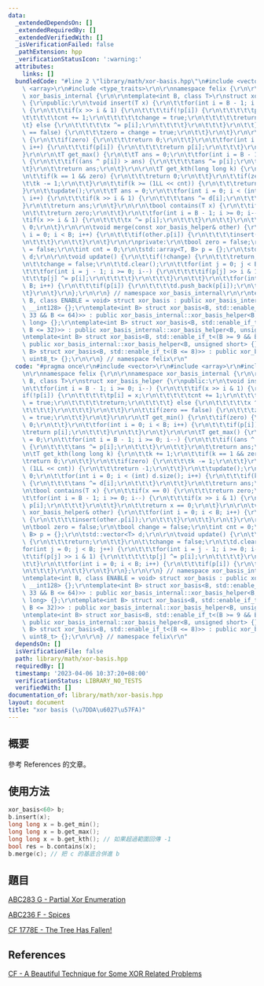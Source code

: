 ```yaml
---
data:
  _extendedDependsOn: []
  _extendedRequiredBy: []
  _extendedVerifiedWith: []
  _isVerificationFailed: false
  _pathExtension: hpp
  _verificationStatusIcon: ':warning:'
  attributes:
    links: []
  bundledCode: "#line 2 \"library/math/xor-basis.hpp\"\n#include <vector>\r\n#include\
    \ <array>\r\n#include <type_traits>\r\n\r\nnamespace felix {\r\n\r\nnamespace\
    \ xor_basis_internal {\r\n\r\ntemplate<int B, class T>\r\nstruct xor_basis_helper\
    \ {\r\npublic:\r\n\tvoid insert(T x) {\r\n\t\tfor(int i = B - 1; i >= 0; i--)\
    \ {\r\n\t\t\tif(x >> i & 1) {\r\n\t\t\t\tif(!p[i]) {\r\n\t\t\t\t\tp[i] = x;\r\n\
    \t\t\t\t\tcnt += 1;\r\n\t\t\t\t\tchange = true;\r\n\t\t\t\t\treturn;\r\n\t\t\t\
    \t} else {\r\n\t\t\t\t\tx ^= p[i];\r\n\t\t\t\t}\r\n\t\t\t}\r\n\t\t}\r\n\t\tif(zero\
    \ == false) {\r\n\t\t\tzero = change = true;\r\n\t\t}\r\n\t}\r\n\r\n\tT get_min()\
    \ {\r\n\t\tif(zero) {\r\n\t\t\treturn 0;\r\n\t\t}\r\n\t\tfor(int i = 0; i < B;\
    \ i++) {\r\n\t\t\tif(p[i]) {\r\n\t\t\t\treturn p[i];\r\n\t\t\t}\r\n\t\t}\r\n\t\
    }\r\n\r\n\tT get_max() {\r\n\t\tT ans = 0;\r\n\t\tfor(int i = B - 1; i >= 0; i--)\
    \ {\r\n\t\t\tif((ans ^ p[i]) > ans) {\r\n\t\t\t\tans ^= p[i];\r\n\t\t\t}\r\n\t\
    \t}\r\n\t\treturn ans;\r\n\t}\r\n\r\n\tT get_kth(long long k) {\r\n\t\tk += 1;\r\
    \n\t\tif(k == 1 && zero) {\r\n\t\t\treturn 0;\r\n\t\t}\r\n\t\tif(zero) {\r\n\t\
    \t\tk -= 1;\r\n\t\t}\r\n\t\tif(k >= (1LL << cnt)) {\r\n\t\t\treturn -1;\r\n\t\t\
    }\r\n\t\tupdate();\r\n\t\tT ans = 0;\r\n\t\tfor(int i = 0; i < (int) d.size();\
    \ i++) {\r\n\t\t\tif(k >> i & 1) {\r\n\t\t\t\tans ^= d[i];\r\n\t\t\t}\r\n\t\t\
    }\r\n\t\treturn ans;\r\n\t}\r\n\r\n\tbool contains(T x) {\r\n\t\tif(x == 0) {\r\
    \n\t\t\treturn zero;\r\n\t\t}\r\n\t\tfor(int i = B - 1; i >= 0; i--) {\r\n\t\t\
    \tif(x >> i & 1) {\r\n\t\t\t\tx ^= p[i];\r\n\t\t\t}\r\n\t\t}\r\n\t\treturn x ==\
    \ 0;\r\n\t}\r\n\r\n\tvoid merge(const xor_basis_helper& other) {\r\n\t\tfor(int\
    \ i = 0; i < B; i++) {\r\n\t\t\tif(other.p[i]) {\r\n\t\t\t\tinsert(other.p[i]);\r\
    \n\t\t\t}\r\n\t\t}\r\n\t}\r\n\r\nprivate:\r\n\tbool zero = false;\r\n\tbool change\
    \ = false;\r\n\tint cnt = 0;\r\n\tstd::array<T, B> p = {};\r\n\tstd::vector<T>\
    \ d;\r\n\r\n\tvoid update() {\r\n\t\tif(!change) {\r\n\t\t\treturn;\r\n\t\t}\r\
    \n\t\tchange = false;\r\n\t\td.clear();\r\n\t\tfor(int j = 0; j < B; j++) {\r\n\
    \t\t\tfor(int i = j - 1; i >= 0; i--) {\r\n\t\t\t\tif(p[j] >> i & 1) {\r\n\t\t\
    \t\t\tp[j] ^= p[i];\r\n\t\t\t\t}\r\n\t\t\t}\r\n\t\t}\r\n\t\tfor(int i = 0; i <\
    \ B; i++) {\r\n\t\t\tif(p[i]) {\r\n\t\t\t\td.push_back(p[i]);\r\n\t\t\t}\r\n\t\
    \t}\r\n\t}\r\n};\r\n\r\n} // namespace xor_basis_internal\r\n\r\ntemplate<int\
    \ B, class ENABLE = void> struct xor_basis : public xor_basis_internal::xor_basis_helper<B,\
    \ __int128> {};\r\ntemplate<int B> struct xor_basis<B, std::enable_if_t<(B >=\
    \ 33 && B <= 64)>> : public xor_basis_internal::xor_basis_helper<B, unsigned long\
    \ long> {};\r\ntemplate<int B> struct xor_basis<B, std::enable_if_t<(B >= 17 &&\
    \ B <= 32)>> : public xor_basis_internal::xor_basis_helper<B, unsigned int> {};\r\
    \ntemplate<int B> struct xor_basis<B, std::enable_if_t<(B >= 9 && B <= 16)>> :\
    \ public xor_basis_internal::xor_basis_helper<B, unsigned short> {};\r\ntemplate<int\
    \ B> struct xor_basis<B, std::enable_if_t<(B <= 8)>> : public xor_basis_internal::xor_basis_helper<B,\
    \ uint8_t> {};\r\n\r\n} // namespace felix\r\n"
  code: "#pragma once\r\n#include <vector>\r\n#include <array>\r\n#include <type_traits>\r\
    \n\r\nnamespace felix {\r\n\r\nnamespace xor_basis_internal {\r\n\r\ntemplate<int\
    \ B, class T>\r\nstruct xor_basis_helper {\r\npublic:\r\n\tvoid insert(T x) {\r\
    \n\t\tfor(int i = B - 1; i >= 0; i--) {\r\n\t\t\tif(x >> i & 1) {\r\n\t\t\t\t\
    if(!p[i]) {\r\n\t\t\t\t\tp[i] = x;\r\n\t\t\t\t\tcnt += 1;\r\n\t\t\t\t\tchange\
    \ = true;\r\n\t\t\t\t\treturn;\r\n\t\t\t\t} else {\r\n\t\t\t\t\tx ^= p[i];\r\n\
    \t\t\t\t}\r\n\t\t\t}\r\n\t\t}\r\n\t\tif(zero == false) {\r\n\t\t\tzero = change\
    \ = true;\r\n\t\t}\r\n\t}\r\n\r\n\tT get_min() {\r\n\t\tif(zero) {\r\n\t\t\treturn\
    \ 0;\r\n\t\t}\r\n\t\tfor(int i = 0; i < B; i++) {\r\n\t\t\tif(p[i]) {\r\n\t\t\t\
    \treturn p[i];\r\n\t\t\t}\r\n\t\t}\r\n\t}\r\n\r\n\tT get_max() {\r\n\t\tT ans\
    \ = 0;\r\n\t\tfor(int i = B - 1; i >= 0; i--) {\r\n\t\t\tif((ans ^ p[i]) > ans)\
    \ {\r\n\t\t\t\tans ^= p[i];\r\n\t\t\t}\r\n\t\t}\r\n\t\treturn ans;\r\n\t}\r\n\r\
    \n\tT get_kth(long long k) {\r\n\t\tk += 1;\r\n\t\tif(k == 1 && zero) {\r\n\t\t\
    \treturn 0;\r\n\t\t}\r\n\t\tif(zero) {\r\n\t\t\tk -= 1;\r\n\t\t}\r\n\t\tif(k >=\
    \ (1LL << cnt)) {\r\n\t\t\treturn -1;\r\n\t\t}\r\n\t\tupdate();\r\n\t\tT ans =\
    \ 0;\r\n\t\tfor(int i = 0; i < (int) d.size(); i++) {\r\n\t\t\tif(k >> i & 1)\
    \ {\r\n\t\t\t\tans ^= d[i];\r\n\t\t\t}\r\n\t\t}\r\n\t\treturn ans;\r\n\t}\r\n\r\
    \n\tbool contains(T x) {\r\n\t\tif(x == 0) {\r\n\t\t\treturn zero;\r\n\t\t}\r\n\
    \t\tfor(int i = B - 1; i >= 0; i--) {\r\n\t\t\tif(x >> i & 1) {\r\n\t\t\t\tx ^=\
    \ p[i];\r\n\t\t\t}\r\n\t\t}\r\n\t\treturn x == 0;\r\n\t}\r\n\r\n\tvoid merge(const\
    \ xor_basis_helper& other) {\r\n\t\tfor(int i = 0; i < B; i++) {\r\n\t\t\tif(other.p[i])\
    \ {\r\n\t\t\t\tinsert(other.p[i]);\r\n\t\t\t}\r\n\t\t}\r\n\t}\r\n\r\nprivate:\r\
    \n\tbool zero = false;\r\n\tbool change = false;\r\n\tint cnt = 0;\r\n\tstd::array<T,\
    \ B> p = {};\r\n\tstd::vector<T> d;\r\n\r\n\tvoid update() {\r\n\t\tif(!change)\
    \ {\r\n\t\t\treturn;\r\n\t\t}\r\n\t\tchange = false;\r\n\t\td.clear();\r\n\t\t\
    for(int j = 0; j < B; j++) {\r\n\t\t\tfor(int i = j - 1; i >= 0; i--) {\r\n\t\t\
    \t\tif(p[j] >> i & 1) {\r\n\t\t\t\t\tp[j] ^= p[i];\r\n\t\t\t\t}\r\n\t\t\t}\r\n\
    \t\t}\r\n\t\tfor(int i = 0; i < B; i++) {\r\n\t\t\tif(p[i]) {\r\n\t\t\t\td.push_back(p[i]);\r\
    \n\t\t\t}\r\n\t\t}\r\n\t}\r\n};\r\n\r\n} // namespace xor_basis_internal\r\n\r\
    \ntemplate<int B, class ENABLE = void> struct xor_basis : public xor_basis_internal::xor_basis_helper<B,\
    \ __int128> {};\r\ntemplate<int B> struct xor_basis<B, std::enable_if_t<(B >=\
    \ 33 && B <= 64)>> : public xor_basis_internal::xor_basis_helper<B, unsigned long\
    \ long> {};\r\ntemplate<int B> struct xor_basis<B, std::enable_if_t<(B >= 17 &&\
    \ B <= 32)>> : public xor_basis_internal::xor_basis_helper<B, unsigned int> {};\r\
    \ntemplate<int B> struct xor_basis<B, std::enable_if_t<(B >= 9 && B <= 16)>> :\
    \ public xor_basis_internal::xor_basis_helper<B, unsigned short> {};\r\ntemplate<int\
    \ B> struct xor_basis<B, std::enable_if_t<(B <= 8)>> : public xor_basis_internal::xor_basis_helper<B,\
    \ uint8_t> {};\r\n\r\n} // namespace felix\r\n"
  dependsOn: []
  isVerificationFile: false
  path: library/math/xor-basis.hpp
  requiredBy: []
  timestamp: '2023-04-06 10:37:20+08:00'
  verificationStatus: LIBRARY_NO_TESTS
  verifiedWith: []
documentation_of: library/math/xor-basis.hpp
layout: document
title: "xor basis (\u7DDA\u6027\u57FA)"
---
```


## 概要

參考 References 的文章。

## 使用方法

```cpp
xor_basis<60> b;
b.insert(x);
long long x = b.get_min();
long long x = b.get_max();
long long x = b.get_kth(); // 如果超過範圍回傳 -1
bool res = b.contains(x);
b.merge(c); // 把 c 的基底合併進 b
```

## 題目
[ABC283 G - Partial Xor Enumeration](https://atcoder.jp/contests/abc283/tasks/abc283_g)

[ABC236 F - Spices](https://atcoder.jp/contests/abc236/tasks/abc236_f)

[CF 1778E - The Tree Has Fallen!](https://codeforces.com/problemset/problem/1778/E)

## References
[CF - A Beautiful Technique for Some XOR Related Problems](https://codeforces.com/blog/entry/68953)
